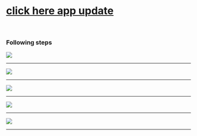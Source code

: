<html><body>

<h1>
        <a href="nts.notes.ver.1.1.build.1.apk">click here app update</a>
</h1></br>
    <h3>Following steps</h3>
    <img src="1.jpg"><br><hr>
    <img src="2.jpg"><br><hr>
    <img src="3.jpg"><br><hr>
    <img src="4.jpg"<br><hr>
    <img src="5.jpg"<br><hr>

</body>
</html>
